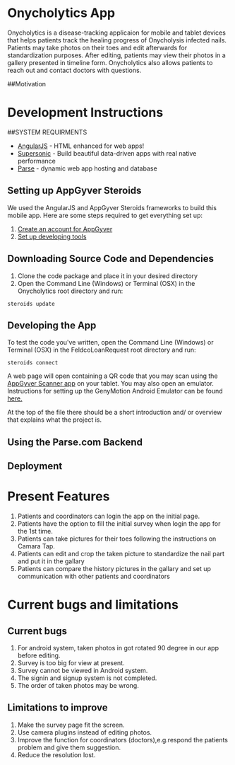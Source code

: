 # Onycholytics App

Onycholytics is a disease-tracking applicaion for mobile and tablet devices that helps patients track the healing progress of Onycholysis infected nails. Patients may take photos on their toes and edit afterwards for standardization purposes. After editing, patients may view their photos in a gallery presented in timeline form. Onycholytics also allows patients to reach out and contact doctors with questions. 

##Motivation

# Development Instructions
##SYSTEM REQUIRMENTS
- [AngularJS](https://angularjs.org/) - HTML enhanced for web apps!
- [Supersonic](http://www.appgyver.com/supersonic/ui) - Build beautiful data-driven apps with real native performance
- [Parse](https://parse.com/) - dynamic web app hosting and database

## Setting up AppGyver Steroids

We used the AngularJS and AppGyver Steroids frameworks to build this mobile app. Here are some steps required to get everything set up:

1. [Create an account for AppGyver](http://www.appgyver.com/steroids_sign_up)
2. [Set up developing tools](https://academy.appgyver.com/installwizard/steps#/home) 

## Downloading Source Code and Dependencies

1. Clone the code package and place it in your desired directory
2. Open the Command Line (Windows) or Terminal (OSX) in the Onycholytics root directory and run:

```
steroids update
```

## Developing the App

To test the code you've written, open the Command Line (Windows) or Terminal (OSX) in the FeldcoLoanRequest root directory and run:
```
steroids connect
```
A web page will open containing a QR code that you may scan using the [AppGyver Scanner app](https://play.google.com/store/apps/details?id=com.appgyver.freshandroid&hl=en) on your tablet. You may also open an emulator. Instructions for setting up the GenyMotion Android Emulator can be found [here.](http://docs.appgyver.com/tooling/cli/emulators/genymotion/)

At the top of the file there should be a short introduction and/ or overview that explains what the project is.

## Using the Parse.com Backend

## Deployment

# Present Features
1. Patients and coordinators can login the app on the initial page.
2. Patients have the option to fill the initial survey when login the app for the 1st time.
3. Patients can take pictures for their toes following the instructions on Camara Tap.
4. Patients can edit and crop the taken picture to standardize the nail part and put it in the gallary
5. Patients can compare the history pictures in the gallary and set up communication with other patients and coordinators


# Current bugs and limitations
## Current bugs
1. For android system, taken photos in got rotated 90 degree in our app before editing.
2. Survey is too big for view at present.
3. Survey cannot be viewed in Android system.
4. The signin and signup system is not completed.
5. The order of taken photos may be wrong.

## Limitations to improve
1. Make the survey page fit the screen.
2. Use camera plugins instead of editing photos.
3. Improve the function for coordinators (doctors),e.g.respond the patients problem and give them suggestion.
4. Reduce the resolution lost.
